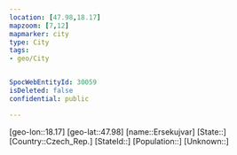 ```yaml
---
location: [47.98,18.17]
mapzoom: [7,12] 
mapmarker: city 
type: City
tags:
- geo/City


SpocWebEntityId: 30059
isDeleted: false
confidential: public

---
```

[geo-lon::18.17]
[geo-lat::47.98]
[name::Ersekujvar]
[State::]
[Country::Czech_Rep.]
[StateId::]
[Population::]
[Unknown::]

